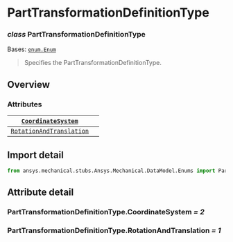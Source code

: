 <a id="parttransformationdefinitiontype"></a>

# PartTransformationDefinitionType

<a id="PartTransformationDefinitionType"></a>

### *class* PartTransformationDefinitionType

Bases: [`enum.Enum`](https://docs.python.org/3/library/enum.html#enum.Enum)

> Specifies the PartTransformationDefinitionType.

> <!-- !! processed by numpydoc !! -->

<a id="overview"></a>

## Overview

### Attributes

| [`CoordinateSystem`](../../../ACT/Common/CoordinateSystem.md#CoordinateSystem)       |    |
|--------------------------------------------------------------------------------------|----|
| [`RotationAndTranslation`](#PartTransformationDefinitionType.RotationAndTranslation) |    |

<a id="import-detail"></a>

## Import detail

```python
from ansys.mechanical.stubs.Ansys.Mechanical.DataModel.Enums import PartTransformationDefinitionType
```

<a id="attribute-detail"></a>

## Attribute detail

<a id="PartTransformationDefinitionType.CoordinateSystem"></a>

### PartTransformationDefinitionType.CoordinateSystem *= 2*

<a id="PartTransformationDefinitionType.RotationAndTranslation"></a>

### PartTransformationDefinitionType.RotationAndTranslation *= 1*
